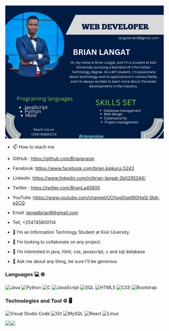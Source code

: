 
<!---
- 👋 Hi, I’m Brian Langat

- 🌱 I’m currently learning java,Dart,Kortlin
- 💞️ I’m looking to collaborate on Website development and Database Management
--->
<p align="center">
  <img src="https://github.com/Brianpraise/Brianpraise/blob/main/brianpraise.png"   title="brianpraise">
</p>

- 📫 How to reach me 

-  GitHub : https://github.com/Brianpraise
-  Facebook :https://www.facebook.com/brian.kipkurui.5243
-  Linkedin :https://www.linkedin.com/in/brian-langat-2b0295244/
-  Twitter : https://twitter.com/BrianLa45800
-  YouTube :https://www.youtube.com/channel/UCHug0iset8OHqQ-SbA-p2CQ
-  Email :langatbrian9@gmail.com
-  Tell, +254745800114
-  🌱 I’m an Information Technlogy Student at Kisii Uiversity.
- 👯 I’m looking to collaborate on any project.
- 👀 I’m interested in java, html, css, javascript, c and sql database
- 💬 Ask me about any thing, be sure I'll be generous



### Languages 💻 🌐
![Java](https://img.shields.io/badge/-Java-000?&logo=java)
![Python](https://img.shields.io/badge/-Python-000?&logo=python)
![C](https://img.shields.io/badge/-C-000?&logo=C)
![JavaScript](https://img.shields.io/badge/-JavaScript-000?&logo=JavaScrip)
![SQL](https://img.shields.io/badge/-SQL-000?&logo=MySQL&logoColor=4479A1)
![HTML5](https://img.shields.io/badge/-HTML5-333333?style=flat&logo=HTML5) 
![CSS](https://img.shields.io/badge/-CSS-333333?style=flat&logo=CSS3)
![Bootstrap](https://img.shields.io/badge/-Bootstrap-333333?style=flat&logo=bootstrap)
### Technologies and Tool ⚙️ 🖥
![Visual Studio Code](https://img.shields.io/badge/-Visual%20Studio%20Code-333333?style=flat&logo=visual-studio-code&logoColor=007ACC)
![Git](https://img.shields.io/badge/-Git-333333?style=flat&logo=git)
![MySQL](https://img.shields.io/badge/-MySQL-333333?style=flat&logo=mysql)
![React](https://img.shields.io/badge/-React-000?&logo=React)
![Linux](https://img.shields.io/badge/-Linux-000?&logo=Linux&logoColor=FCC624)

<a href="https://github.com/brianpraise"><img height="137px" src="https://github-readme-stats.vercel.app/api?username=brianpraise&hide_title=true&hide_border=true&show_icons=true&include_all_commits=true&count_private=true&line_height=21&text_color=000&icon_color=000&bg_color=0,ea6161,ffc64d,fffc4d,52fa5a&theme=graywhite" /><!-- wi*quL3fcV --><img height="137px" src="https://github-readme-stats.vercel.app/api/top-langs/?username=brianpraise&hide=html&hide_title=true&hide_border=true&layout=compact&langs_count=7&exclude_repo=comp426,Redventures-Movie-Quotes&text_color=000&icon_color=fff&bg_color=0,52fa5a,4dfcff,c64dff&theme=graywhite" /></a>
